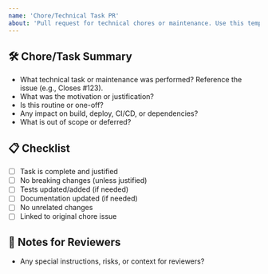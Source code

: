 ```yaml
---
name: 'Chore/Technical Task PR'
about: 'Pull request for technical chores or maintenance. Use this template when closing a chore issue.'
---
```


## 🛠️ Chore/Task Summary

- What technical task or maintenance was performed? Reference the issue (e.g., Closes #123).
- What was the motivation or justification?
- Is this routine or one-off?
- Any impact on build, deploy, CI/CD, or dependencies?
- What is out of scope or deferred?

## 📋 Checklist

- [ ] Task is complete and justified
- [ ] No breaking changes (unless justified)
- [ ] Tests updated/added (if needed)
- [ ] Documentation updated (if needed)
- [ ] No unrelated changes
- [ ] Linked to original chore issue

## 📝 Notes for Reviewers

- Any special instructions, risks, or context for reviewers?

